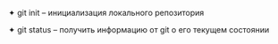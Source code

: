 ✦	git init – инициализация локального репозитория

✦	git status – получить информацию от git о его текущем состоянии
